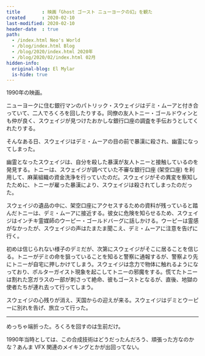 ```yaml
---
title        : 映画「Ghost ゴースト ニューヨークの幻」を観た
created      : 2020-02-10
last-modified: 2020-02-10
header-date  : true
path:
  - /index.html Neo's World
  - /blog/index.html Blog
  - /blog/2020/index.html 2020年
  - /blog/2020/02/index.html 02月
hidden-info:
  original-blog: El Mylar
  is-hide: true
---
```


1990年の映画。

ニューヨークに住む銀行マンのパトリック・スウェイジはデミ・ムーアと付き合っていて、二人でろくろを回したりする。同僚の友人トニー・ゴールドウィンとも仲が良く、スウェイジが見つけたおかしな銀行口座の調査を手伝おうとしてくれたりする。

そんなある日、スウェイジはデミ・ムーアの目の前で暴漢に殺され、幽霊になってしまった。

幽霊となったスウェイジは、自分を殺した暴漢が友人トニーと接触しているのを発見する。トニーは、スウェイジが調べていた不審な銀行口座 (架空口座) を利用して、麻薬組織の資金洗浄を行っていたのだ。スウェイジがその異変を察知したために、トニーが雇った暴漢により、スウェイジは殺されてしまったのだった。

スウェイジの遺品の中に、架空口座にアクセスするための資料が残っていると踏んだトニーは、デミ・ムーアに接近する。彼女に危険を知らせるため、スウェイジはインチキ霊媒師のウーピー・ゴールドバーグに話しかける。ウーピーは霊感がなかったが、スウェイジの声はたまたま聞こえ、デミ・ムーアに注意を告げに行く。

初めは信じられない様子のデミだが、次第にスウェイジがそこに居ることを信じる。トニーがデミの命を狙っていることを知ると警察に通報するが、警察より先にトニーが自宅に押しかけてしまう。スウェイジは念力で物体に触れるようになっており、ポルターガイスト現象を起こしてトニーの邪魔をする。慌てたトニーは割れた窓ガラスの一部が刺さって絶命、彼もゴーストとなるが、直後、地獄の使者たちが連れ去って行ってしまう。

スウェイジの心残りが消え、天国からの迎えが来る。スウェイジはデミとウーピーに別れを告げ、旅立って行った。

---

めっちゃ端折った。ろくろを回すのは生前だけ。

1990年当時としては、この合成技術はどうだったんだろう、頑張った方なのかな？あんま VFX 関連のメイキングとかが出回ってない。

